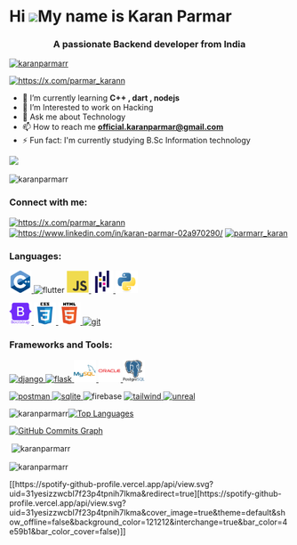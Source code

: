 Hi ![](https://user-images.githubusercontent.com/18350557/176309783-0785949b-9127-417c-8b55-ab5a4333674e.gif)My name is Karan Parmar
======================================================================================================================================
<h3 align="center">A passionate Backend developer from India</h3>


<p align="left"> <a href="https://github.com/ryo-ma/github-profile-trophy"><img src="https://github-profile-trophy.vercel.app/?username=karanparmarr" alt="karanparmarr" /></a> </p>

<p align="left"> <a href="https://twitter.com/https://x.com/parmar_karann" target="blank"><img src="https://img.shields.io/twitter/follow/https://x.com/parmar_karann?logo=twitter&style=for-the-badge" alt="https://x.com/parmar_karann" /></a> </p>

- 🌱 I’m currently learning **C++ , dart , nodejs**
- 🌱 I’m Interested to work on Hacking
- 💬 Ask me about Technology
- 📫 How to reach me **official.karanparmar@gmail.com**
- ⚡ Fun fact: I'm currently studying B.Sc Information technology

<a href="https://www.github.com/KaranParmarr" target="_blank" rel="noreferrer"><img
src="https://img.shields.io/github/followers/KaranParmarr?logo=github&style=for-the-badge&color=0891b2&labelColor=1c1917" /></a>
<p align="left"> <img src="https://komarev.com/ghpvc/?username=karanparmarr&label=Profile%20views&color=0e75b6&style=flat" alt="karanparmarr" /> </p>

<h3 align="left">Connect with me:</h3>
<p align="left">
<a href="https://twitter.com/https://x.com/parmar_karann" target="blank"><img align="center" src="https://raw.githubusercontent.com/rahuldkjain/github-profile-readme-generator/master/src/images/icons/Social/twitter.svg" alt="https://x.com/parmar_karann" height="30" width="40" /></a>
<a href="https://linkedin.com/in/https://www.linkedin.com/in/karan-parmar-02a970290/" target="blank"><img align="center" src="https://raw.githubusercontent.com/rahuldkjain/github-profile-readme-generator/master/src/images/icons/Social/linked-in-alt.svg" alt="https://www.linkedin.com/in/karan-parmar-02a970290/" height="30" width="40" /></a>
<a href="https://instagram.com/parmarr_karan" target="blank"><img align="center" src="https://raw.githubusercontent.com/rahuldkjain/github-profile-readme-generator/master/src/images/icons/Social/instagram.svg" alt="parmarr_karan" height="30" width="40" /></a>
</p>

<h3 align="left">Languages:</h3>
<p align="left"> <a href="https://www.w3schools.com/cpp/" target="_blank" rel="noreferrer"> <img src="https://raw.githubusercontent.com/devicons/devicon/master/icons/cplusplus/cplusplus-original.svg" alt="cplusplus" width="40" height="40"/> </a>  <img src="https://www.vectorlogo.zone/logos/flutterio/flutterio-icon.svg" alt="flutter" width="40" height="40"/> </a> <a href="https://developer.mozilla.org/en-US/docs/Web/JavaScript" target="_blank" rel="noreferrer"> <img src="https://raw.githubusercontent.com/devicons/devicon/master/icons/javascript/javascript-original.svg" alt="javascript" width="40" height="40"/> </a> <a href="https://pandas.pydata.org/" target="_blank" rel="noreferrer"> <img src="https://raw.githubusercontent.com/devicons/devicon/2ae2a900d2f041da66e950e4d48052658d850630/icons/pandas/pandas-original.svg" alt="pandas" width="40" height="40"/> </a> <a href="https://www.python.org" target="_blank" rel="noreferrer"> <img src="https://raw.githubusercontent.com/devicons/devicon/master/icons/python/python-original.svg" alt="python" width="40" height="40"/> </a> </p><p align="left"> <a href="https://getbootstrap.com" target="_blank" rel="noreferrer"> <img src="https://raw.githubusercontent.com/devicons/devicon/master/icons/bootstrap/bootstrap-plain-wordmark.svg" alt="bootstrap" width="40" height="40"/> </a> <a href="https://www.w3schools.com/css/" target="_blank" rel="noreferrer"> <img src="https://raw.githubusercontent.com/devicons/devicon/master/icons/css3/css3-original-wordmark.svg" alt="css3" width="40" height="40"/> </a> <a href="https://flask.palletsprojects.com/" target="_blank" rel="noreferrer"> <img src="https://raw.githubusercontent.com/devicons/devicon/master/icons/html5/html5-original-wordmark.svg" alt="html5" width="40" height="40"/> </a> <a href="https://git-scm.com/" target="_blank" rel="noreferrer"> <img src="https://www.vectorlogo.zone/logos/git-scm/git-scm-icon.svg" alt="git" width="40" height="40"/> </a></p>

<h3 align="left">Frameworks and Tools:</h3>
<p align="left"><p align="left"> <a href="https://www.djangoproject.com/" target="_blank" rel="noreferrer"> <img src="https://cdn.worldvectorlogo.com/logos/django.svg" alt="django" width="40" height="40"/> </a> <a href="https://flask.palletsprojects.com/" target="_blank" rel="noreferrer"> <img src="https://www.vectorlogo.zone/logos/pocoo_flask/pocoo_flask-icon.svg" alt="flask" width="40" height="40"/> </a> <a href="https://www.mysql.com/" target="_blank" rel="noreferrer"> <img src="https://raw.githubusercontent.com/devicons/devicon/master/icons/mysql/mysql-original-wordmark.svg" alt="mysql" width="40" height="40"/> </a> <a href="https://www.oracle.com/" target="_blank" rel="noreferrer"> <img src="https://raw.githubusercontent.com/devicons/devicon/master/icons/oracle/oracle-original.svg" alt="oracle" width="40" height="40"/> </a> <a href="https://www.postgresql.org" target="_blank" rel="noreferrer"> <img src="https://raw.githubusercontent.com/devicons/devicon/master/icons/postgresql/postgresql-original-wordmark.svg" alt="postgresql" width="40" height="40"/> </a><p align="left"> <a href="https://postman.com" target="_blank" rel="noreferrer"> <img src="https://www.vectorlogo.zone/logos/getpostman/getpostman-icon.svg" alt="postman" width="40" height="40"/> </a> <a href="https://www.sqlite.org/" target="_blank" rel="noreferrer"> <img src="https://www.vectorlogo.zone/logos/sqlite/sqlite-icon.svg" alt="sqlite" width="40" height="40"/> </a><img src="https://www.tutorialsteacher.com/Content/images/home/mongodb.svg" alt="firebase" width="40" height="40"/> </a> <a href="https://flutter.dev" target="_blank" rel="noreferrer"><img src="https://seeklogo.com/images/N/nodejs-logo-FBE122E377-seeklogo.com.png" alt="tailwind" width="40" height="40"/> </a> <a href="https://unrealengine.com/" target="_blank" rel="noreferrer"> <img src="https://raw.githubusercontent.com/kenangundogan/fontisto/036b7eca71aab1bef8e6a0518f7329f13ed62f6b/icons/svg/brand/unreal-engine.svg" alt="unreal" width="40" height="40"/> </a> </p>

<p><img align="left" src="https://github-readme-stats.vercel.app/api/top-langs?username=karanparmarr&show_icons=true&locale=en&layout=compact" alt="karanparmarr" /></p>
<a href="https://github.com/KaranParmarr" align="left"><img src="https://github-readme-stats.vercel.app/api/top-langs/?username=KaranParmarr&langs_count=10&title_color=22c55e&text_color=ffffff&icon_color=0891b2&bg_color=1c1917&hide_border=true&locale=en&custom_title=Top%20%Languages" alt="Top Languages" /></a>

<a href="http://www.github.com/Karanparmarr"><img src="https://github-readme-activity-graph.cyclic.app/graph?username=KaranParmarr&bg_color=1c1917&color=ffffff&line=0891b2&point=ffffff&area_color=1c1917&area=true&hide_border=true&custom_title=GitHub%20Commits%20Graph" alt="GitHub Commits Graph" /></a>

<p>&nbsp;<img align="center" src="https://github-readme-stats.vercel.app/api?username=karanparmarr&show_icons=true&locale=en" alt="karanparmarr" /></p>

<p><img align="center" src="https://github-readme-streak-stats.herokuapp.com/?user=karanparmarr&" alt="karanparmarr" /></p>
[[https://spotify-github-profile.vercel.app/api/view.svg?uid=31yesizzwcbl7f23p4tpnih7lkma&redirect=true][https://spotify-github-profile.vercel.app/api/view.svg?uid=31yesizzwcbl7f23p4tpnih7lkma&cover_image=true&theme=default&show_offline=false&background_color=121212&interchange=true&bar_color=4e59b1&bar_color_cover=false)]]
